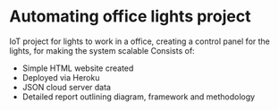 # Automating office lights project

IoT project for lights to work in a office, creating a control panel for the lights, for making the system scalable 
Consists of:
- Simple HTML website created
- Deployed via Heroku
- JSON cloud server data
- Detailed report outlining diagram, framework and methodology
